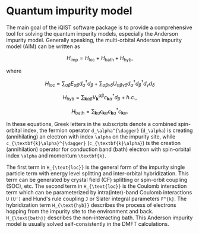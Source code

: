 # Quantum impurity model

The main goal of the iQIST software package is to provide a comprehensive tool for solving the quantum impurity models, especially the Anderson impurity model. Generally speaking, the multi-orbital Anderson impurity model (AIM) can be written as

```math
\begin{equation}
H_{\text{imp}} = H_{\text{loc}} + H_{\text{bath}} + H_{\text{hyb}},
\end{equation}
```

where

```math
\begin{equation}
H_{\text{loc}} = \sum_{\alpha\beta} E_{\alpha\beta} d_{\alpha}^{\dagger} d_{\beta}+\sum_{\alpha\beta\gamma\delta} U_{\alpha\beta\gamma\delta}
    d^{\dagger}_{\alpha}d^{\dagger}_{\beta} d_{\gamma} d_{\delta}
\end{equation}
```

```math
\begin{equation}
H_{\text{hyb}} = \sum_{\textbf{k}\alpha\beta} V^{\alpha\beta}_{\textbf{k}} c_{\textbf{k}\alpha}^{\dagger} d_{\beta} + h.c.,
\end{equation}
```

```math
\begin{equation}
H_{\text{bath}} = \sum_{\textbf{k}\alpha} \epsilon_{\textbf{k}\alpha} c_{\textbf{k}\alpha}^{\dagger} c_{\textbf{k}\alpha}.
\end{equation}
```

In these equations, Greek letters in the subscripts denote a combined spin-orbital index, the fermion operator ``d_\alpha^{\dagger}`` (``d_\alpha``) is creating (annihilating) an electron with index ``\alpha`` on the impurity site, while ``c_{\textbf{k}\alpha}^{\dagger}`` (``c_{\textbf{k}\alpha}``) is the creation (annihilation) operator for conduction band (bath) electron with spin-orbital index ``\alpha`` and momentum ``\textbf{k}``.

The first term in ``H_{\text{loc}}`` is the general form of the impurity single particle term with energy level splitting and inter-orbital hybridization. This term can be generated by crystal field (CF) splitting or spin-orbit coupling (SOC), etc. The second term in ``H_{\text{loc}}`` is the Coulomb interaction term which can be parameterized by intra(inter)-band Coulomb interactions ``U`` ``(U')`` and Hund's rule coupling ``J`` or Slater integral parameters ``F^{k}``. The hybridization term ``H_{\text{hyb}}`` describes the process of electrons hopping from the impurity site to the environment and back. ``H_{\text{bath}}`` describes the non-interacting bath. This Anderson impurity model is usually solved self-consistently in the DMFT calculations.
